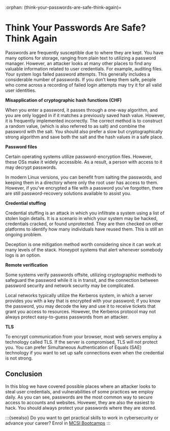 :orphan:
(think-your-passwords-are-safe-think-again)=

# Think Your Passwords Are Safe? Think Again

Passwords are frequently susceptible due to where they are kept. You have many options for storage, ranging from plain text to utilizing a password manager. However, an attacker looks at many other places to find any valuable information related to user credentials. For example, auditing files. Your system logs failed password attempts. This generally includes a considerable number of passwords. If you don’t keep them safe, people who come across a recording of failed login attempts may try it for all valid user identities.

**Misapplication of cryptographic hash functions (CHF)**

When you enter a password, it passes through a one-way algorithm, and you are only logged in if it matches a previously saved hash value. However, it is frequently implemented incorrectly. The correct method is to construct a random value, (which is also referred to as salt) and combine the password with the salt. You should also prefer a slow but cryptographically strong algorithm and save both the salt and the hash values in a safe place.

**Password files**

Certain operating systems utilize password-encryption files. However, these OSs make it widely accessible. As a result, a person with access to it may decrypt passwords.

In modern Linux versions, you can benefit from salting the passwords, and keeping them in a directory where only the root user has access to them. However, if you've encrypted a file with a password you've forgotten, there are still password-recovery solutions available to assist you.

**Credential stuffing**

Credential stuffing is an attack in which you infiltrate a system using a list of stolen login details. It is a scenario in which your system may be hacked, credentials cracked, or found unprotected. They are then checked on other platforms to identify how many individuals have reused them. This is still an ongoing problem.

Deception is one mitigation method worth considering since it can work at many levels of the stack. Honeypot systems that alert whenever somebody logs is an option.

**Remote verification**

Some systems verify passwords offsite, utilizing cryptographic methods to safeguard the password while it is in transit, and the connection between password security and network security may be complicated.

Local networks typically utilize the Kerberos system, in which a server provides you with a key that is encrypted with your password; if you know the password, you may decode the key and use it to receive tickets that grant you access to resources. However, the Kerberos protocol may not always protect easy-to-guess passwords from an attacker.

**TLS**

To encrypt communication from your browser, most web servers employ a technology called TLS. If the server is compromised, TLS will not protect you. You can prefer Simultaneous Authentication of Equals (SAE) technology if you want to set up safe connections even when the credential is not strong.

## Conclusion

In this blog we have covered possible places where an attacker looks to steal user credentials, and vulnerabilities of some practices we employ daily. As you can see, passwords are the most common way to secure access to accounts and websites. Hovewer, they are also the easiest to hack. You should always protect your passwords where they are stored.

:::{seealso}
Do you want to get practical skills to work in cybersecurity or advance your career? Enrol in [MCSI Bootcamps](https://www.mosse-institute.com/bootcamps.html)
:::
